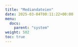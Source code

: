 ```yaml
---
title: "Mediandateien"
date: 2025-03-04T00:11:22+00:00
menu:
  docs:
    parent: "system"
weight: 502
toc: true
---
```


